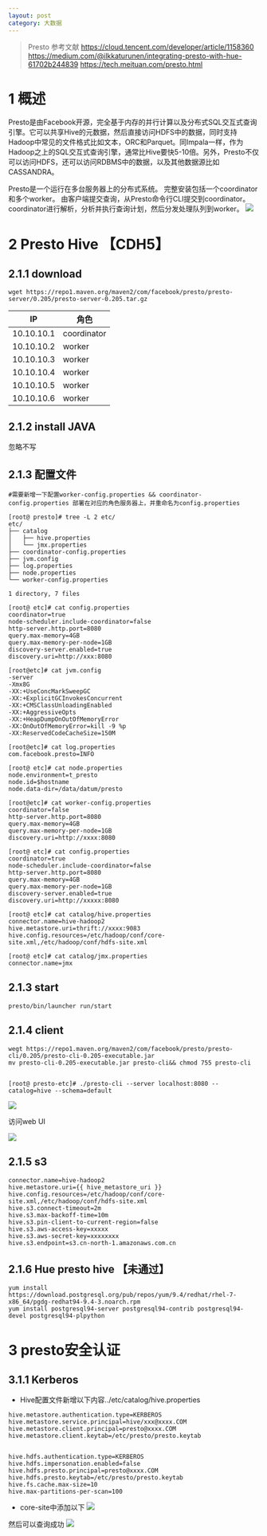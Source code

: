 ```yaml
---
layout: post
category: 大数据
---
```


> Presto
> 参考文献
> https://cloud.tencent.com/developer/article/1158360
> https://medium.com/@ilkkaturunen/integrating-presto-with-hue-61702b244839
> https://tech.meituan.com/presto.html

# 1 概述
Presto是由Facebook开源，完全基于内存的并行计算以及分布式SQL交互式查询引擎。它可以共享Hive的元数据，然后直接访问HDFS中的数据，同时支持Hadoop中常见的文件格式比如文本，ORC和Parquet。同Impala一样，作为Hadoop之上的SQL交互式查询引擎，通常比Hive要快5-10倍。另外，Presto不仅可以访问HDFS，还可以访问RDBMS中的数据，以及其他数据源比如CASSANDRA。

Presto是一个运行在多台服务器上的分布式系统。 完整安装包括一个coordinator和多个worker。 由客户端提交查询，从Presto命令行CLI提交到coordinator。 coordinator进行解析，分析并执行查询计划，然后分发处理队列到worker。
![](/assets/img/15331762381049.jpg)

# 2 Presto Hive 【CDH5】


## 2.1.1 download
```
wget https://repo1.maven.org/maven2/com/facebook/presto/presto-server/0.205/presto-server-0.205.tar.gz
``` 

IP | 角色
---|---
10.10.10.1 | coordinator
10.10.10.2 | worker
10.10.10.3 | worker
10.10.10.4 | worker
10.10.10.5 | worker
10.10.10.6 | worker

## 2.1.2 install JAVA
 忽略不写
## 2.1.3 配置文件

```
#需要新增一下配置worker-config.properties && coordinator-config.properties 部署在对应的角色服务器上，并重命名为config.properties

[root@ presto]# tree -L 2 etc/
etc/
├── catalog
│   ├── hive.properties
│   └── jmx.properties
├── coordinator-config.properties
├── jvm.config
├── log.properties
├── node.properties
└── worker-config.properties

1 directory, 7 files
```



```
[root@ etc]# cat config.properties
coordinator=true
node-scheduler.include-coordinator=false
http-server.http.port=8080
query.max-memory=4GB
query.max-memory-per-node=1GB
discovery-server.enabled=true
discovery.uri=http://xxx:8080
```


```
[root@etc]# cat jvm.config
-server
-Xmx8G
-XX:+UseConcMarkSweepGC
-XX:+ExplicitGCInvokesConcurrent
-XX:+CMSClassUnloadingEnabled
-XX:+AggressiveOpts
-XX:+HeapDumpOnOutOfMemoryError
-XX:OnOutOfMemoryError=kill -9 %p
-XX:ReservedCodeCacheSize=150M
```

```
[root@etc]# cat log.properties
com.facebook.presto=INFO
```


```
[root@ etc]# cat node.properties
node.environment=t_presto
node.id=$hostname
node.data-dir=/data/datum/presto
```


```
[root@etc]# cat worker-config.properties
coordinator=false
http-server.http.port=8080
query.max-memory=4GB
query.max-memory-per-node=1GB
discovery.uri=http://xxxx:8080
```


```
[root@ etc]# cat config.properties
coordinator=true
node-scheduler.include-coordinator=false
http-server.http.port=8080
query.max-memory=4GB
query.max-memory-per-node=1GB
discovery-server.enabled=true
discovery.uri=http://xxxxx:8080
```


```
[root@ etc]# cat catalog/hive.properties
connector.name=hive-hadoop2
hive.metastore.uri=thrift://xxxx:9083
hive.config.resources=/etc/hadoop/conf/core-site.xml,/etc/hadoop/conf/hdfs-site.xml
```


```
[root@ etc]# cat catalog/jmx.properties
connector.name=jmx
```
##  2.1.3 start 

```
presto/bin/launcher run/start

```
## 2.1.4 client

```
wegt https://repo1.maven.org/maven2/com/facebook/presto/presto-cli/0.205/presto-cli-0.205-executable.jar
mv presto-cli-0.205-executable.jar presto-cli&& chmod 755 presto-cli


[root@ presto-etc]# ./presto-cli --server localhost:8080 --catalog=hive --schema=default
```
![](/assets/img/15356118719282.jpg)



访问web UI

![](/assets/img/15331808826609.jpg)

## 2.1.5  s3

```
connector.name=hive-hadoop2
hive.metastore.uri={{ hive_metastore_uri }}
hive.config.resources=/etc/hadoop/conf/core-site.xml,/etc/hadoop/conf/hdfs-site.xml
hive.s3.connect-timeout=2m
hive.s3.max-backoff-time=10m
hive.s3.pin-client-to-current-region=false
hive.s3.aws-access-key=xxxxx
hive.s3.aws-secret-key=xxxxxxxx
hive.s3.endpoint=s3.cn-north-1.amazonaws.com.cn

```
## 2.1.6 Hue presto hive 【未通过】

```
yum install https://download.postgresql.org/pub/repos/yum/9.4/redhat/rhel-7-x86_64/pgdg-redhat94-9.4-3.noarch.rpm
yum install postgresql94-server postgresql94-contrib postgresql94-devel postgresql94-plpython
```
# 3 presto安全认证
## 3.1.1 Kerberos

- Hive配置文件新增以下内容../etc/catalog/hive.properties
 
```
hive.metastore.authentication.type=KERBEROS
hive.metastore.service.principal=hive/xxx@xxxx.COM
hive.metastore.client.principal=presto@xxxx.COM
hive.metastore.client.keytab=/etc/presto/presto.keytab


hive.hdfs.authentication.type=KERBEROS
hive.hdfs.impersonation.enabled=false
hive.hdfs.presto.principal=presto@xxxx.COM
hive.hdfs.presto.keytab=/etc/presto/presto.keytab
hive.fs.cache.max-size=10
hive.max-partitions-per-scan=100
```
- core-site中添加以下
![](/assets/img/15356135380229.jpg)

然后可以查询成功
![](/assets/img/15356136674740.jpg)


